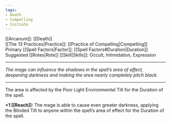 ```yaml
---
tags:
- Death
- Compelling
- Initiate
---
```


[[Arcanum]]: [[Death]]\
[[The 13 Practices|Practice]]: [[Practice of Compelling|Compelling]]\
Primary [[Spell Factors|Factor]]: [[Spell Factors#Duration|Duration]]\
Suggested [[Rotes|Rote]] [[Skill|Skills]]: Occult, Intimidation, Expression

---

_The mage can influence the shadows in the spell’s area of effect, deepening darkness and making the area nearly completely pitch black._

---

The area is affected by the Poor Light Environmental Tilt for the Duration of the spell.

**+1 [[Reach]]:** The mage is able to cause even greater darkness, applying the Blinded Tilt to anyone within the spell’s area of effect for the Duration of the spell.